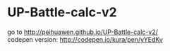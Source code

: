 # UP-Battle-calc-v2

go to http://peihuawen.github.io/UP-Battle-calc-v2/ <br/>
codepen version: http://codepen.io/kura/pen/yYEdKv
